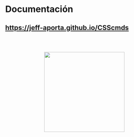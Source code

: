 # Documentación

## <a href="https://jeff-aporta.github.io/CSScmds" target="_blank">https://jeff-aporta.github.io/CSScmds</a>

<br/>
<br/>
<p align="center">
    <img 
        src="https://jeff-aporta.github.io/CSScmds/src/img/logo.jpeg" 
        width="256"
    />
</p>